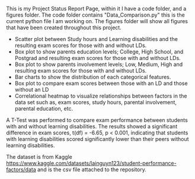 This is my Project Status Report Page, within it I have a code folder, and a figures folder. The code folder contains "Data_Comparison.py" this is the current python file I am working on. The figures folder will show all figures that have been created throughout this project.

- Scatter plot between Study hours and Learning disabilities and the resulting exam scores for those with and without LDs.
- Box plot to show parents education levels; College, High School, and Postgrad and resulting exam scores for those with and without LDs.
- Box plot to show parents involvement levels; Low, Medium, High and resulting exam scores for those with and without LDs.
- Bar charts to show the distribution of each categorical features.
- Box plot to compare exam scores between those with an LD and those without an LD
- Correlational heatmap to visualize relationships between factors in the data set such as, exam scores, study hours, parental involvement, parental education, etc.

A T-Test was performed to compare exam performance between students with and without learning disabilities. The results showed a significant difference in exam scores, t(df) = -6.65, p < 0.001, indicating that students with learning disabilities scored significantly lower than their peers without learning disabilities.


The dataset is from Kaggle https://www.kaggle.com/datasets/lainguyn123/student-performance-factors/data and is the csv file attached to the repository.
